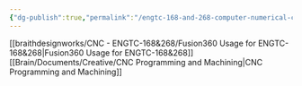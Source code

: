 ```yaml
---
{"dg-publish":true,"permalink":"/engtc-168-and-268-computer-numerical-control/"}
---
```


[[braithdesignworks/CNC - ENGTC-168&268/Fusion360 Usage for ENGTC-168&268\|Fusion360 Usage for ENGTC-168&268]]
[[Brain/Documents/Creative/CNC Programming and Machining\|CNC Programming and Machining]]
